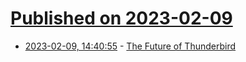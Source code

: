 # [Published on 2023-02-09](index.md)

* [2023-02-09, 14:40:55](https://news.ycombinator.com/item?id=34724585) - [The Future of Thunderbird](https://blog.thunderbird.net/2023/02/the-future-of-thunderbird-why-were-rebuilding-from-the-ground-up/)
